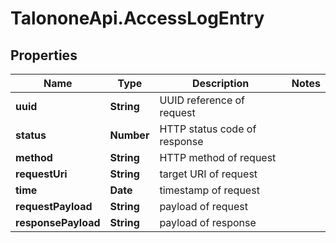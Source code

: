 # TalononeApi.AccessLogEntry

## Properties
Name | Type | Description | Notes
------------ | ------------- | ------------- | -------------
**uuid** | **String** | UUID reference of request | 
**status** | **Number** | HTTP status code of response | 
**method** | **String** | HTTP method of request | 
**requestUri** | **String** | target URI of request | 
**time** | **Date** | timestamp of request | 
**requestPayload** | **String** | payload of request | 
**responsePayload** | **String** | payload of response | 


